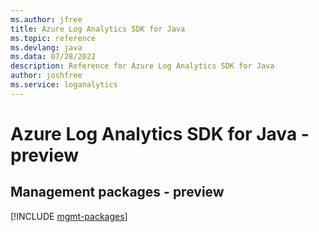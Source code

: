 ```yaml
---
ms.author: jfree
title: Azure Log Analytics SDK for Java
ms.topic: reference
ms.devlang: java
ms.data: 07/28/2022
description: Reference for Azure Log Analytics SDK for Java
author: joshfree
ms.service: loganalytics
---
```

# Azure Log Analytics SDK for Java - preview

## Management packages - preview
[!INCLUDE [mgmt-packages](log-analytics-mgmt-index.md)]
